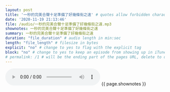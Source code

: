 ```yaml
---
layout: post
title: '一秒的完美合聲十足準備了好幾條街之遠' # quotes allow forbidden characters like the colon
date: '2020-11-19 21:13:46'
file: /audio/一秒的完美合聲十足準備了好幾條街之遠.mp3
shownotes: 一秒的完美合聲十足準備了好幾條街之遠
summary: 一秒的完美合聲十足準備了好幾條街之遠
duration: "file_duration" # audio length in min:sec
length: "file_length" # filesize in bytes
explicit: "no" # change to yes to flag with the explicit tag
block: "no" # change to yes to keep an episode from showing up in iTunes
# permalink: /1 # will be the ending part of the pages URL, delete to default to the title
---
```


<audio controls>
<source src="{{site.url}}{{site.baseurl}}{{ page.file }}" type="audio/x-mp3">
Your browser does not support the audio element.
</audio>
{{ page.shownotes }}
